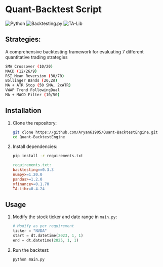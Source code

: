 # Quant-Backtest Script

![Python](https://img.shields.io/badge/Python-3.8%2B-blue)
![Backtesting.py](https://img.shields.io/badge/Backtesting.py-0.3.3-green)
![TA-Lib](https://img.shields.io/badge/TA--Lib-0.4.24-yellow)

## Strategies:

A comprehensive backtesting framework for evaluating 7 different quantitative trading strategies

```bash
SMA Crossover (10/20)
MACD (12/26/9)
RSI Mean Reversion (30/70)
Bollinger Bands (20,2σ)
MA + ATR Stop (50 SMA, 2xATR)
VWAP Trend FollowingDual 
MA + MACD Filter (10/50)
```

## Installation

1. Clone the repository:

   ```bash
   git clone https://github.com/Aryan61905/Quant-BacktestEngine.git
   cd Quant-BacktestEngine
   ```
2. Install dependencies:

   ```bash
   pip install -r requirements.txt
   ```

   ```makefile
   requirements.txt:
   backtesting==0.3.3
   numpy>=1.20.0
   pandas>=1.2.0
   yfinance>=0.1.70
   TA-Lib>=0.4.24
   ```

## Usage

1. Modify the stock ticker and date range in `main.py`:

   ```python
   # Modify as per requirement
   ticker = "NVDA"  
   start = dt.datetime(2023, 1, 1)
   end = dt.datetime(2025, 1, 1)
   ```
2. Run the backtest:

   ```bash
   python main.py
   ```
